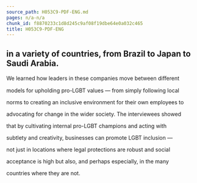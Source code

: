 ```yaml
---
source_path: H053C9-PDF-ENG.md
pages: n/a-n/a
chunk_id: f8870233c1d8d245c9af08f19dbe64e0a032c465
title: H053C9-PDF-ENG
---
```

## in a variety of countries, from Brazil to Japan to Saudi Arabia.

We learned how leaders in these companies move between diﬀerent

models for upholding pro-LGBT values — from simply following local

norms to creating an inclusive environment for their own employees to

advocating for change in the wider society. The interviewees showed

that by cultivating internal pro-LGBT champions and acting with

subtlety and creativity, businesses can promote LGBT inclusion —

not just in locations where legal protections are robust and social

acceptance is high but also, and perhaps especially, in the many

countries where they are not.

